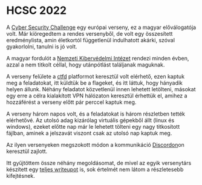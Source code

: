 # HCSC 2022

A [Cyber Security Challenge](https://ecsc.eu/) egy európai verseny, ez a magyar előválogatója volt. Már kiöregedtem a rendes versenyből, de volt egy összesített eredménylista, amin életkortól függetlenül indulhatott akárki, szóval gyakorlolni, tanulni is jó volt.

A magyar fordulót a [Nemzeti Kibervédelmi Intézet](https://nki.gov.hu/) rendezi minden évben, azzal a nem titkolt céllal, hogy utánpótlást találjanak maguknak.

A verseny felülete a [ctfd](https://ctfd.io/) platformot keresztül volt elérhető, ezen kaptuk meg a feladatokat, itt küldtük be a flageket, és itt láttuk, hogy hányadik helyen állunk. Néhány feladatot közvetlenül innen lehetett letölteni, másokat egy erre a célra kialakított VPN hálózaton keresztül érhettük el, amihez a hozzáférést a verseny előtt pár perccel kaptuk meg. 

A verseny három napos volt, és a feladatokat is három részletben tették elérhetővé. Az utolsó adag kizárólag virtuális gépekből állt (linux és windows), ezeket előtte nap már le lehetett tölteni egy nagy titkosított fájlban, aminek a jelszavát viszont csak az utolsó nap kaptuk meg.

Az ilyen versenyeken megszokott módon a kommunikáció [Discordon](https://discord.com)on keresztül zajlott.

Itt gyűjtöttem össze néhány megoldásomat, de mivel az egyik versenytárs készített egy [teljes writeupot](HCSC22Writeup.pdf) is, sok értelmét nem látom a részletesebb kifejtésnek.